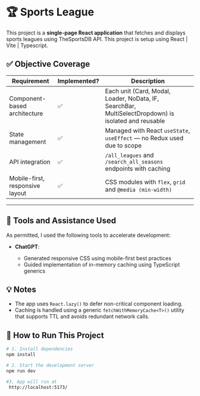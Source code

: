 # 🏆 Sports League

This project is a **single-page React application** that fetches and displays sports leagues using TheSportsDB API. This project is setup using React | Vite | Typescript.

## ✅ Objective Coverage

| Requirement                     | Implemented? | Description                                                                                          |
| ------------------------------- | ------------ | ---------------------------------------------------------------------------------------------------- |
| Component-based architecture    | ✅           | Each unit (Card, Modal, Loader, NoData, IF, SearchBar, MultiSelectDropdown) is isolated and reusable |
| State management                | ✅           | Managed with React `useState`, `useEffect` — no Redux used due to scope                              |
| API integration                 | ✅           | `/all_leagues` and `/search_all_seasons` endpoints with caching                                      |
| Mobile-first, responsive layout | ✅           | CSS modules with `flex`, `grid` and `@media (min-width)`                                             |

---

## 🧠 Tools and Assistance Used

As permitted, I used the following tools to accelerate development:

- **ChatGPT**:

  - Generated responsive CSS using mobile-first best practices
  - Guided implementation of in-memory caching using TypeScript generics

## 💡 Notes

- The app uses `React.lazy()` to defer non-critical component loading.
- Caching is handled using a generic `fetchWithMemoryCache<T>()` utility that supports TTL and avoids redundant network calls.

## 🚀 How to Run This Project

```bash
# 1. Install dependencies
npm install

# 2. Start the development server
npm run dev

#3. App will run at
 http://localhost:5173/
```

